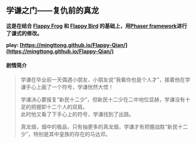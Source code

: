 ## 学谦之门——复仇前的真龙

**这是在结合 [Flappy Frog](https://github.com/tusenpo/FlappyFrog) 和 [Flappy Bird](https://github.com/chaping/flappy-bird) 的基础上，用[Phaser framework](http://phaser.io/)进行了谦式的修改。**  

**play: [https://mingttong.github.io/Flappy-Qian/](https://mingttong.github.io/Flappy-Qian/)**  

#### 剧情简介
> 学谦在毕业前一天偶遇小朋友，小朋友说“我看你也是个人才”，接着他在学谦手心上画了一个符号，学谦恍然大悟！  
> 
> 学谦决心要报复“新民十二少”，但新民十二少在二中地位显赫，学谦没有十足的把握卸十二个人的双肩。  
> 此时他又看了下手心上的符号，学谦找到了出路。  
>
> 真龙烟，烟中的极品，只有抽更多的真龙烟，学谦才有把握战胜“新民十二少”，特别是其中皇族的存在的马达邓。  
